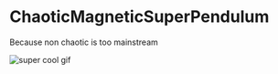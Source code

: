 # ChaoticMagneticSuperPendulum
Because non chaotic is too mainstream

![super cool gif](http://sprott.physics.wisc.edu/fractals/animated/sprotta.gif)
